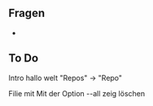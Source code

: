 ## Fragen

 * 

 ## To Do

 Intro hallo welt "Repos" -> "Repo"

Filie mit Mit der Option --all zeig löschen